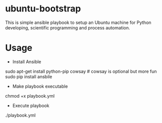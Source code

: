 # ubuntu-bootstrap

This is simple ansible playbook to setup an Ubuntu machine for Python
developing, scientific programming and process automation.

# Usage

* Install Ansible

sudo apt-get install python-pip cowsay  # cowsay is optional but more fun
sudo pip install ansbile

* Make playbook executable

chmod +x playbook.yml

* Execute playbook

./playbook.yml

